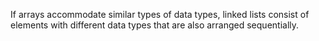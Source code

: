 If arrays accommodate similar types of data types, linked lists consist of elements with 
different data types that are also arranged sequentially.
